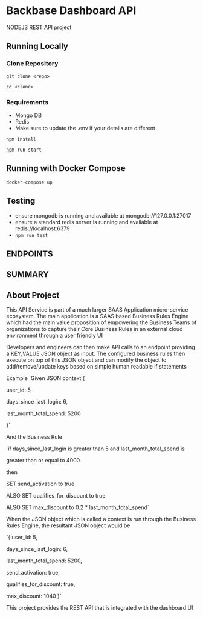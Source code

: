 # Backbase Dashboard API
NODEJS REST API project

## Running Locally
### Clone Repository
`git clone <repo>`

`cd <clone>`

### Requirements
- Mongo DB
- Redis
- Make sure to update the .env if your details are different

`npm install`

`npm run start`

## Running with Docker Compose
`docker-compose up`

## Testing
- ensure mongodb is running and available at mongodb://127.0.0.1:27017
- ensure a standard redis server is running and available at redis://localhost:6379
- `npm run test`

## ENDPOINTS


## SUMMARY

## About Project
This API Service is part of a much larger SAAS Application micro-service ecosystem. The main application is a SAAS based Business Rules Engine which had the main value proposition of empowering the Business Teams of organizations to capture their Core Business Rules in an external cloud environment through a user friendly UI

Developers and engineers can then make API calls to an endpoint providing a KEY,VALUE JSON object as input. The configured business rules then execute on top of this JSON object and can modify the object to add/remove/update keys based on simple human readable if statements

Example
`Given JSON context {

  user_id: 5,

  days_since_last_login: 6,

  last_month_total_spend: 5200

}`

And the Business Rule

`if days_since_last_login is greater than 5 and last_month_total_spend is 

greater than or equal to 4000

then 

SET send_activation to true

ALSO SET qualifies_for_discount to true

ALSO SET max_discount to 0.2 * last_month_total_spend`

When the JSON object which is called a context is run through the Business Rules Engine, the resultant JSON object would be

`{
  user_id: 5,

  days_since_last_login: 6,

  last_month_total_spend: 5200,

  send_activation: true,

  qualifies_for_discount: true,

  max_discount: 1040
}`

This project provides the REST API that is integrated with the dashboard UI